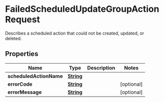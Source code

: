 

# FailedScheduledUpdateGroupActionRequest

Describes a scheduled action that could not be created, updated, or deleted.

## Properties

| Name | Type | Description | Notes |
|------------ | ------------- | ------------- | -------------|
|**scheduledActionName** | [**String**](String.md) |  |  |
|**errorCode** | [**String**](String.md) |  |  [optional] |
|**errorMessage** | [**String**](String.md) |  |  [optional] |



